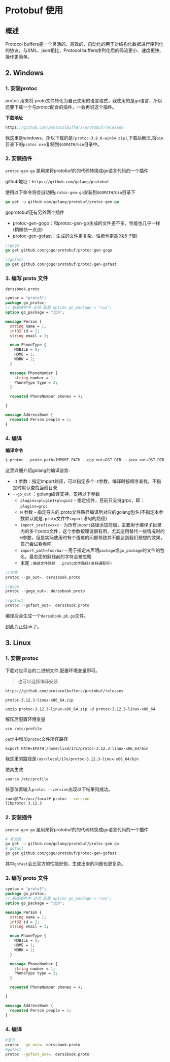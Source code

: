 # Protobuf 使用

## 概述

Protocol buffers是一个灵活的、高效的、自动化的用于对结构化数据进行序列化的协议，与XML、json相比，Protocol buffers序列化后的码流更小、速度更快、操作更简单。

## 2. Windows

### 1. 安装protoc

protoc 用来将.proto文件转化为自己使用的语言格式，我使用的是go语言，所以还要下载一个与protoc配合的插件，一会再说这个插件。

**下载地址**

```go
https://github.com/protocolbuffers/protobuf/releases
```

我这里是windows，所以下载的是`[protoc-3.8.0-win64.zip]`,下载后解压,将`bin`目录下的`protoc.exe`复制到`$GOPATH/bin`目录中。

### 2. 安装插件

`protoc-gen-go` 是用来将protobuf的的代码转换成go语言代码的一个插件

github地址：`https://github.com/golang/protobuf`

使用以下命令将会自动把`protoc-gen-go`安装到`$GOPATH/bin`目录下

```go
go get -u github.com/golang/protobuf/protoc-gen-go
```

goprotobuf还有另外两个插件

- protoc-gen-gogo：和protoc-gen-go生成的文件差不多，性能也几乎一样(稍微快一点点)
- protoc-gen-gofast：生成的文件更复杂，性能也更高(快5-7倍)

```go
//gogo
go get github.com/gogo/protobuf/protoc-gen-gogo
 
//gofast
go get github.com/gogo/protobuf/protoc-gen-gofast
```



### 3. 编写 proto 文件

`derssbook.proto`

```protobuf
syntax = "proto3";
package go_protoc;
// 新版插件中 必须 配置 option go_package = "xxx";
option go_package = "/pb";

message Person {
  string name = 1;
  int32 id = 2;
  string email = 3;

  enum PhoneType {
    MOBILE = 0;
    HOME = 1;
    WORK = 2;
  }

  message PhoneNumber {
    string number = 1;
    PhoneType type = 2;
  }

  repeated PhoneNumber phones = 4;

}

message AddressBook {
  repeated Person people = 1;
}
```

### 4. 编译

**编译命令**

```go
$ protoc --proto_path=IMPORT_PATH --cpp_out=DST_DIR --java_out=DST_DIR --python_out=DST_DIR --go_out=DST_DIR --ruby_out=DST_DIR --javanano_out=DST_DIR --objc_out=DST_DIR --csharp_out=DST_DIR path/to/file.proto
```

这里详细介绍golang的编译姿势:

- `-I` 参数：指定import路径，可以指定多个`-I`参数，编译时按顺序查找，不指定时默认查找当前目录
- `--go_out` ：golang编译支持，支持以下参数
  - `plugins=plugin1+plugin2` - 指定插件，目前只支持grpc，即：`plugins=grpc`
  - `M` 参数 - 指定导入的.proto文件路径编译后对应的golang包名(不指定本参数默认就是`.proto`文件中`import`语句的路径)
  - `import_prefix=xxx` - 为所有`import`路径添加前缀，主要用于编译子目录内的多个proto文件，这个参数按理说很有用，尤其适用替代一些情况时的`M`参数，但是实际使用时有个蛋疼的问题导致并不能达到我们预想的效果，自己尝试看看吧
  - `import_path=foo/bar` - 用于指定未声明`package`或`go_package`的文件的包名，最右面的斜线前的字符会被忽略
  - 末尾 `:编译文件路径  .proto文件路径(支持通配符)`



```go
//官方
protoc --go_out=. derssbook.proto

//gogo
protoc --gogo_out=. derssbook.proto
 
//gofast
protoc --gofast_out=. derssbook.proto
```

编译后会生成一个`derssbook.pb.go`文件。

到此为止就ok了。

## 3. Linux

### 1. 安装 protoc

下载对应平台的二进制文件,配置环境变量即可。

> 也可以选择编译安装

```sh
https://github.com/protocolbuffers/protobuf/releases
```

`protoc-3.12.3-linux-x86_64.zip`

```shell
unzip protoc-3.12.3-linux-x86_64.zip -d protoc-3.12.3-linux-x86_64
```

解压后配置环境变量

```shell
vim /etc/profile 
```

`path`中增加`protoc`文件所在路径

```shell
export PATH=$PATH:/home/lixd/17x/protoc-3.12.3-linux-x86_64/bin
```

我这里的路径是`/usr/local/17x/protoc-3.12.3-linux-x86_64/bin`

使其生效

```shell
source /etc/profile
```

任意位置输入`protoc --version`出现以下结果则成功。

```sh
root@17x:/usr/local# protoc --version
libprotoc 3.12.3
```

### 2. 安装插件

`protoc-gen-go` 是用来将protobuf的的代码转换成go语言代码的一个插件

```sh
# 官方版
go get -u github.com/golang/protobuf/protoc-gen-go
# gofast
go get github.com/gogo/protobuf/protoc-gen-gofast
```

其中`gofast`会比官方的性能好些，生成出来的问题也更复杂。

### 3. 编写 proto 文件

```protobuf
syntax = "proto3";
package go_protoc;
// 新版插件中 必须 配置 option go_package = "xxx";
option go_package = "/pb";

message Person {
  string name = 1;
  int32 id = 2;
  string email = 3;

  enum PhoneType {
    MOBILE = 0;
    HOME = 1;
    WORK = 2;
  }

  message PhoneNumber {
    string number = 1;
    PhoneType type = 2;
  }

  repeated PhoneNumber phones = 4;

}

message AddressBook {
  repeated Person people = 1;
}
```

### 4. 编译

```sh
#官方
protoc --go_out=. derssbook.proto
#gofast
protoc --gofast_out=. derssbook.proto
```
